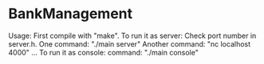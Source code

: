 # BankManagement

Usage:
  First compile with "make".
  To run it as server:
    Check port number in server.h.
    One command: "./main server"
    Another command: "nc localhost 4000" ...
  To run it as console:
    command: "./main console"
